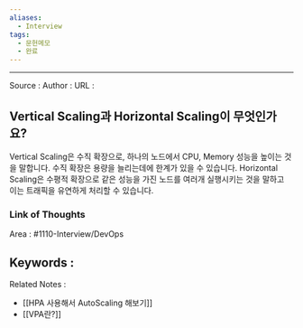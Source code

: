 ```yaml
---
aliases:
  - Interview
tags:
  - 문헌메모
  - 완료
---
```



---


Source :
Author : 
URL :

## Vertical Scaling과 Horizontal Scaling이 무엇인가요?
Vertical Scaling은 수직 확장으로, 하나의 노드에서 CPU, Memory 성능을 높이는 것을 말합니다. 수직 확장은 용량을 늘리는데에 한계가 있을 수 있습니다. Horizontal Scaling은 수평적 확장으로 같은 성능을 가진 노드를 여러개 실행시키는 것을 말하고 이는 트래픽을 유연하게 처리할 수 있습니다.

### Link of Thoughts
Area : #1110-Interview/DevOps 

Keywords :
- 

Related Notes : 
- [[HPA 사용해서 AutoScaling 해보기]]
- [[VPA란?]]